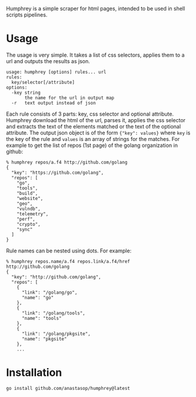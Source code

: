 
Humphrey is a simple scraper for html pages, intended to be used in shell scripts pipelines.

# Usage

The usage is very simple. It takes a list of css selectors, applies them to a url and outputs the results as json.

```
usage: humphrey [options] rules... url
rules:
  key/selector[/attribute]
options:
  -key string
       the name for the url in output map
  -r   text output instead of json
```

Each rule consists of 3 parts: key, css selector and optional attribute. Humphrey download the html of the url, parses it, applies the css selector and extracts the text of the elements matched or the text of the optional attribute. The output json object is of the form `{"key": values}` where `key` is the key of the rule and `values` is an array of strings for the matches. For example to get the list of repos (1st page) of the golang organization in github:

```
% humphrey repos/a.f4 http://github.com/golang
{
  "key": "https://github.com/golang",
  "repos": [
    "go",
    "tools",
    "build",
    "website",
    "geo",
    "vulndb",
    "telemetry",
    "perf",
    "crypto",
    "sync"
  ]
}
```

Rule names can be nested using dots. For example:

```
% humphrey repos.name/a.f4 repos.link/a.f4/href http://github.com/golang
{
  "key": "http://github.com/golang",
  "repos": [
    {
      "link": "/golang/go",
      "name": "go"
    },
    {
      "link": "/golang/tools",
      "name": "tools"
    },
    {
      "link": "/golang/pkgsite",
      "name": "pkgsite"
    },
    ...
```

# Installation

`go install github.com/anastasop/humphrey@latest`
